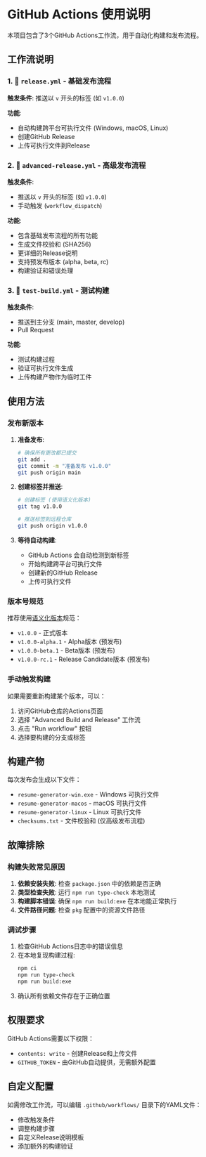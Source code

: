 # GitHub Actions 使用说明

本项目包含了3个GitHub Actions工作流，用于自动化构建和发布流程。

## 工作流说明

### 1. 🚀 `release.yml` - 基础发布流程
**触发条件**: 推送以 `v` 开头的标签 (如 `v1.0.0`)

**功能**:
- 自动构建跨平台可执行文件 (Windows, macOS, Linux)
- 创建GitHub Release
- 上传可执行文件到Release

### 2. 🔧 `advanced-release.yml` - 高级发布流程
**触发条件**: 
- 推送以 `v` 开头的标签 (如 `v1.0.0`)
- 手动触发 (`workflow_dispatch`)

**功能**:
- 包含基础发布流程的所有功能
- 生成文件校验和 (SHA256)
- 更详细的Release说明
- 支持预发布版本 (alpha, beta, rc)
- 构建验证和错误处理

### 3. 🧪 `test-build.yml` - 测试构建
**触发条件**: 
- 推送到主分支 (main, master, develop)
- Pull Request

**功能**:
- 测试构建过程
- 验证可执行文件生成
- 上传构建产物作为临时工件

## 使用方法

### 发布新版本

1. **准备发布**:
   ```bash
   # 确保所有更改都已提交
   git add .
   git commit -m "准备发布 v1.0.0"
   git push origin main
   ```

2. **创建标签并推送**:
   ```bash
   # 创建标签 (使用语义化版本)
   git tag v1.0.0
   
   # 推送标签到远程仓库
   git push origin v1.0.0
   ```

3. **等待自动构建**:
   - GitHub Actions 会自动检测到新标签
   - 开始构建跨平台可执行文件
   - 创建新的GitHub Release
   - 上传可执行文件

### 版本号规范

推荐使用[语义化版本](https://semver.org/lang/zh-CN/)规范：

- `v1.0.0` - 正式版本
- `v1.0.0-alpha.1` - Alpha版本 (预发布)
- `v1.0.0-beta.1` - Beta版本 (预发布)
- `v1.0.0-rc.1` - Release Candidate版本 (预发布)

### 手动触发构建

如果需要重新构建某个版本，可以：

1. 访问GitHub仓库的Actions页面
2. 选择 "Advanced Build and Release" 工作流
3. 点击 "Run workflow" 按钮
4. 选择要构建的分支或标签

## 构建产物

每次发布会生成以下文件：

- `resume-generator-win.exe` - Windows 可执行文件
- `resume-generator-macos` - macOS 可执行文件  
- `resume-generator-linux` - Linux 可执行文件
- `checksums.txt` - 文件校验和 (仅高级发布流程)

## 故障排除

### 构建失败常见原因

1. **依赖安装失败**: 检查 `package.json` 中的依赖是否正确
2. **类型检查失败**: 运行 `npm run type-check` 本地测试
3. **构建脚本错误**: 确保 `npm run build:exe` 在本地能正常执行
4. **文件路径问题**: 检查 `pkg` 配置中的资源文件路径

### 调试步骤

1. 检查GitHub Actions日志中的错误信息
2. 在本地复现构建过程:
   ```bash
   npm ci
   npm run type-check
   npm run build:exe
   ```
3. 确认所有依赖文件存在于正确位置

## 权限要求

GitHub Actions需要以下权限：
- `contents: write` - 创建Release和上传文件
- `GITHUB_TOKEN` - 由GitHub自动提供，无需额外配置

## 自定义配置

如需修改工作流，可以编辑 `.github/workflows/` 目录下的YAML文件：

- 修改触发条件
- 调整构建步骤
- 自定义Release说明模板
- 添加额外的构建验证
